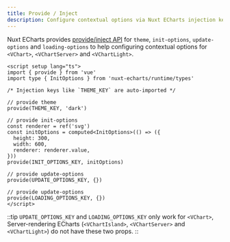```yaml
---
title: Provide / Inject
description: Configure contextual options via Nuxt ECharts injection keys.
---
```


Nuxt ECharts provides [provide/inject API](https://vuejs.org/guide/components/provide-inject.html) for `theme`, `init-options`, `update-options` and `loading-options` to help configuring contextual options for `<VChart>`, `<VChartServer>` and `<VChartLight>`.

```vue
<script setup lang="ts">
import { provide } from 'vue'
import type { InitOptions } from 'nuxt-echarts/runtime/types'

/* Injection keys like `THEME_KEY` are auto-imported */

// provide theme
provide(THEME_KEY, 'dark')

// provide init-options
const renderer = ref('svg')
const initOptions = computed<InitOptions>(() => ({
  height: 300,
  width: 600,
  renderer: renderer.value,
}))
provide(INIT_OPTIONS_KEY, initOptions)

// provide update-options
provide(UPDATE_OPTIONS_KEY, {})

// provide update-options
provide(LOADING_OPTIONS_KEY, {})
</script>
```

::tip
`UPDATE_OPTIONS_KEY` and `LOADING_OPTIONS_KEY` only work for `<VChart>`, Server-rendering ECharts (`<VChartIsland>`, `<VChartServer>` and `<VChartLight>`) do not have these two props.
::


